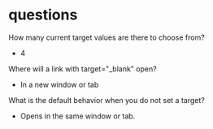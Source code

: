 # questions

How many current target values are there to choose from?

* 4

Where will a link with target="_blank" open?

* In a new window or tab

What is the default behavior when you do not set a target?

* Opens in the same window or tab.
